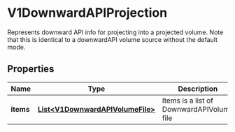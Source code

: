 

# V1DownwardAPIProjection

Represents downward API info for projecting into a projected volume. Note that this is identical to a downwardAPI volume source without the default mode.

## Properties

| Name | Type | Description | Notes |
|------------ | ------------- | ------------- | -------------|
|**items** | [**List&lt;V1DownwardAPIVolumeFile&gt;**](V1DownwardAPIVolumeFile.md) | Items is a list of DownwardAPIVolume file |  [optional] |



